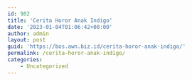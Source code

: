 ```yaml
---
id: 982
title: 'Cerita Horor Anak Indigo'
date: '2023-01-04T01:06:42+00:00'
author: admin
layout: post
guid: 'https://bos.awn.biz.id/cerita-horor-anak-indigo/'
permalink: /cerita-horor-anak-indigo/
categories:
    - Uncategorized
---
```


